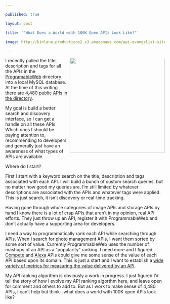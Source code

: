 ---
published: true
layout: post
title: '"What Does a World with 100K Open APIs Look Like?"'
image: http://kinlane-productions2.s3.amazonaws.com/api-evangelist-site/blog/ProgrammableWeb-API-Directory.png
---

<p>
     <a title="4,480 APIs in the Directory" href="http://www.programmableweb.com/apis/directory"><img class="c1" src="https://kinlane-productions2.s3.amazonaws.com/api-evangelist/programmableweb/ProgrammableWeb-API-Directory.png" alt="" width="300" align="right" /></a>

<p>
     I recently pulled the title, description and tags for all the APIs in the <a title="ProgrammableWeb" href="http://www.programmableweb.com">ProgramableWeb</a> directory into a local MySQL database. At the time of this writing there are <a title="4,480 APIs in the Directory" href="http://www.programmableweb.com/apis/directory">4,480 public APIs in the directory</a>.

<p>
     My goal is build a better search and discovery interface, so I can get a handle on all these APIs. Which ones I should be paying attention to, recommending to developers and generally just have an awareness of what types of APIs are available.

<p>
     Where do I start?

<p>
     First I start with a keyword search on the title, description and tags associated with each API. I will build a bunch of custom search queries, but no matter how good my queries are, I’m still limited by whatever descriptions are associated with the APIs and whatever tags were applied. This is just search, it isn’t discovery or real-time tracking.

<p>
     Having gone through whole categories of image APIs and storage APIs by hand I know there is a lot of crap APIs that aren’t in my opinion, real API efforts. They just throw up an API, register it with ProgrammableWeb and don’t actually have a supporting area for developers.

<p>
     I need a way to programmatically rank each API while searching through APIs. When I search for photo management APIs, I want them sorted by some sort of value. Currently ProgrammableWeb uses the number of mashups of an API as a “popularity” ranking. I need more and I figured <a title="Compete" href="https://www.compete.com/developer/">Compete</a> and <a title="Alexa" href="https://www.alexa.com/">Alexa</a> APIs could give me some sense of the value of each API based upon its domain. This is just a start and I want to establish a <a title="wide variety of metrics for measuring the value delivered by an API" href="/2011/04/21/measuring-the-popularity-of-apis/">wide variety of metrics for measuring the value delivered by an API</a>.

<p>
     My API ranking algorithm is obviously a work in progress. I just figured I’d tell the story of how I evolve my API ranking algorthm here, and leave open for comment and others to add to. But as I work to make sense of 4,480 APIs, I can’t help but think--what does a world with 100K open APIs look like?



